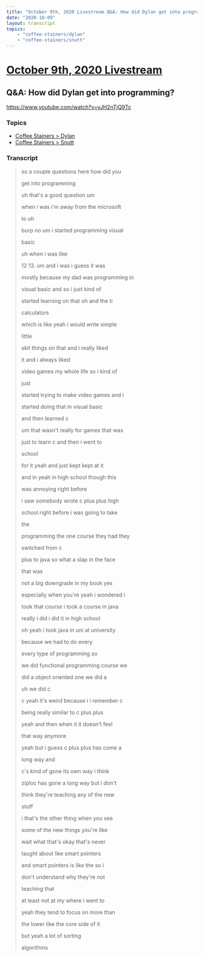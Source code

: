 ```yaml
---
title: "October 9th, 2020 Livestream Q&A: How did Dylan get into programming?"
date: "2020-10-09"
layout: transcript
topics:
    - "coffee-stainers/dylan"
    - "coffee-stainers/snutt"
---
```

# [October 9th, 2020 Livestream](../2020-10-09.md)
## Q&A: How did Dylan get into programming?
https://www.youtube.com/watch?v=yJH2nTjQ9Tc

### Topics
* [Coffee Stainers > Dylan](../topics/coffee-stainers/dylan.md)
* [Coffee Stainers > Snutt](../topics/coffee-stainers/snutt.md)

### Transcript

> so a couple questions here how did you
>
> get into programming
>
> uh that's a good question um
>
> when i was i'm away from the microsoft
>
> to uh
>
> burp no um i started programming visual
>
> basic
>
> uh when i was like
>
> 12 13. um and i was i guess it was
>
> mostly because my dad was programming in
>
> visual basic and so i just kind of
>
> started learning on that oh and the ti
>
> calculators
>
> which is like yeah i would write simple
>
> little
>
> skit things on that and i really liked
>
> it and i always liked
>
> video games my whole life so i kind of
>
> just
>
> started trying to make video games and i
>
> started doing that in visual basic
>
> and then learned c
>
> um that wasn't really for games that was
>
> just to learn c and then i went to
>
> school
>
> for it yeah and just kept kept at it
>
> and in yeah in high school though this
>
> was annoying right before
>
> i saw somebody wrote c plus plus high
>
> school right before i was going to take
>
> the
>
> programming the one course they had they
>
> switched from c
>
> plus to java so what a slap in the face
>
> that was
>
> not a big downgrade in my book yes
>
> especially when you're yeah i wondered i
>
> took that course i took a course in java
>
> really i did i did it in high school
>
> oh yeah i took java in uni at university
>
> because we had to do every
>
> every type of programming so
>
> we did functional programming course we
>
> did a object oriented one we did a
>
> uh we did c
>
> c yeah it's weird because i i remember c
>
> being really similar to c plus plus
>
> yeah and then when it it doesn't feel
>
> that way anymore
>
> yeah but i guess c plus plus has come a
>
> long way and
>
> c's kind of gone its own way i think
>
> ziploc has gone a long way but i don't
>
> think they're teaching any of the new
>
> stuff
>
> i that's the other thing when you see
>
> some of the new things you're like
>
> wait what that's okay that's never
>
> taught about like smart pointers
>
> and smart pointers is like the so i
>
> don't understand why they're not
>
> teaching that
>
> at least not at my where i went to
>
> yeah they tend to focus on more than
>
> the lower like the core side of it
>
> but yeah a lot of sorting
>
> algorithms
>

